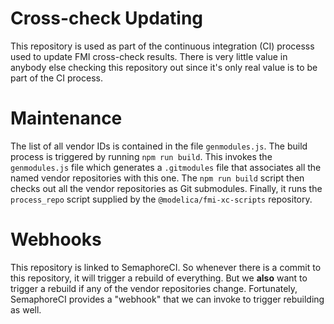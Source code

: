 # Cross-check Updating

This repository is used as part of the continuous integration (CI) processs used to update
FMI cross-check results. There is very little value in anybody else checking this
repository out since it's only real value is to be part of the CI process.

# Maintenance

The list of all vendor IDs is contained in the file `genmodules.js`. The build
process is triggered by running `npm run build`. This invokes the
`genmodules.js` file which generates a `.gitmodules` file that associates all
the named vendor repositories with this one. The `npm run build` script then
checks out all the vendor repositories as Git submodules. Finally, it runs
the `process_repo` script supplied by the `@modelica/fmi-xc-scripts` repository.

# Webhooks

This repository is linked to SemaphoreCI. So whenever there is a commit to this
repository, it will trigger a rebuild of everything. But we **also** want to
trigger a rebuild if any of the vendor repositories change. Fortunately,
SemaphoreCI provides a "webhook" that we can invoke to trigger rebuilding as well.
